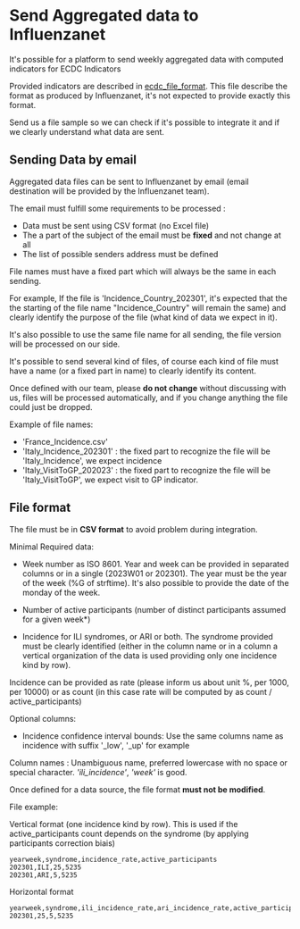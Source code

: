# Send Aggregated data to Influenzanet

It's possible for a platform to send weekly aggregated data with computed indicators for ECDC Indicators

Provided indicators are described in [ecdc_file_format](./ecdc_file_format.md). This file describe the format as produced by 
Influenzanet, it's not expected to provide exactly this format.

Send us a file sample so we can check if it's possible to integrate it and if we clearly understand what data are sent.

## Sending Data by email

Aggregated data files can be sent to Influenzanet by email (email destination will be provided by the Influenzanet team).

The email must fulfill some requirements to be processed :

- Data must be sent using CSV format (no Excel file)
- The a part of the subject of the email must be **fixed** and not change at all
- The list of possible senders address must be defined 

File names must have a fixed part which will always be the same in each sending.

For example, If the file is 'Incidence_Country_202301', it's expected that the the starting of the file name "Incidence_Country" will remain the same) and clearly identify the purpose of the file (what kind of data we expect in it).

It's also possible to use the same file name for all sending, the file version will be processed on our side.

It's possible to send several kind of files, of course each kind of file must have a name (or a fixed part in name) to clearly identify its content.

Once defined with our team, please **do not change** without discussing with us, files will be processed automatically, and if you change anything the file could just be dropped.

Example of file names:

- 'France_Incidence.csv'
- 'Italy_Incidence_202301' : the fixed part to recognize the file will be 'Italy_Incidence', we expect incidence
- 'Italy_VisitToGP_202023' : the fixed part to recognize the file will be 'Italy_VisitToGP', we expect visit to GP indicator.


## File format

The file must be in **CSV format** to avoid problem during integration.

Minimal Required data:

- Week number as ISO 8601. Year and week can be provided in separated columns or in a single (2023W01 or 202301). The year must be the year of the week (%G of strftime). It's also possible to provide the date of the monday of the week.

- Number of active participants (number of distinct participants assumed for a given week*)

- Incidence for ILI syndromes, or ARI or both. The syndrome provided must be clearly identified (either in the column name or in a column a vertical organization of the data is used providing only one incidence kind by row).


Incidence can be provided as rate (please inform us about unit %, per 1000, per 10000) or as count (in this case rate will be computed by as count / active_participants)

Optional columns:

- Incidence confidence interval bounds: Use the same columns name as incidence with suffix '_low', '_up' for example

Column names : Unambiguous name, preferred lowercase with no space or special character. *'ili_incidence'*, *'week'* is good.

Once defined for a data source, the file format **must not be modified**.

File example:

Vertical format (one incidence kind by row). This is used if the active_participants count depends on the syndrome (by applying participants correction biais) 

```csv
yearweek,syndrome,incidence_rate,active_participants
202301,ILI,25,5235
202301,ARI,5,5235
```

Horizontal format 
```csv
yearweek,syndrome,ili_incidence_rate,ari_incidence_rate,active_participants
202301,25,5,5235
```


